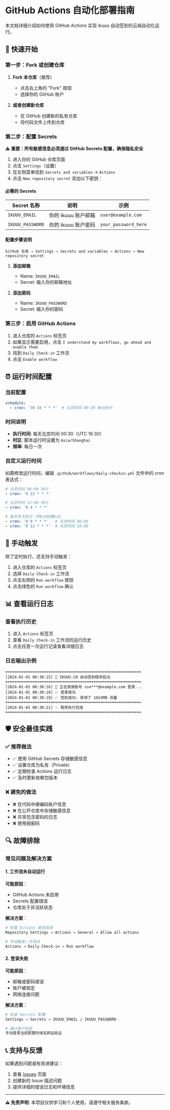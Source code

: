 # GitHub Actions 自动化部署指南

本文档详细介绍如何使用 GitHub Actions 实现 ikuuu 自动签到的云端自动化运行。

## 🚀 快速开始

### 第一步：Fork 或创建仓库

1. **Fork 本仓库**（推荐）
   - 点击右上角的 "Fork" 按钮
   - 选择你的 GitHub 账户

2. **或者创建新仓库**
   - 在 GitHub 创建新的私有仓库
   - 将代码文件上传到仓库

### 第二步：配置 Secrets

⚠️ **重要：所有敏感信息必须通过 GitHub Secrets 配置，确保隐私安全**

1. 进入你的 GitHub 仓库页面
2. 点击 `Settings`（设置）
3. 在左侧菜单找到 `Secrets and variables` → `Actions`
4. 点击 `New repository secret` 添加以下密钥：

#### 必需的 Secrets

| Secret 名称 | 说明 | 示例 |
|------------|------|------|
| `IKUUU_EMAIL` | 你的 ikuuu 账户邮箱 | `user@example.com` |
| `IKUUU_PASSWORD` | 你的 ikuuu 账户密码 | `your_password_here` |

#### 配置步骤说明

```
GitHub 仓库 → Settings → Secrets and variables → Actions → New repository secret
```

1. **添加邮箱**
   - Name: `IKUUU_EMAIL`
   - Secret: 输入你的邮箱地址

2. **添加密码**
   - Name: `IKUUU_PASSWORD`
   - Secret: 输入你的密码

### 第三步：启用 GitHub Actions

1. 进入仓库的 `Actions` 标签页
2. 如果显示需要启用，点击 `I understand my workflows, go ahead and enable them`
3. 找到 `Daily Check-in` 工作流
4. 点击 `Enable workflow`

## ⏰ 运行时间配置

### 当前配置

```yaml
schedule:
  - cron: '30 16 * * *'  # 北京时间 00:30 每日执行
```

### 时间说明

- **执行时间**: 每天北京时间 00:30（UTC 16:30）
- **时区**: 脚本运行时设置为 `Asia/Shanghai`
- **频率**: 每日一次

### 自定义运行时间

如需修改运行时间，编辑 `.github/workflows/daily-checkin.yml` 文件中的 cron 表达式：

```yaml
# 北京时间 06:00 执行
- cron: '0 22 * * *'

# 北京时间 12:00 执行  
- cron: '0 4 * * *'

# 每天多次执行（早8点和晚8点）
- cron: '0 0 * * *'   # 北京时间 08:00
- cron: '0 12 * * *'  # 北京时间 20:00
```

## 🎯 手动触发

除了定时执行，还支持手动触发：

1. 进入仓库的 `Actions` 标签页
2. 选择 `Daily Check-in` 工作流
3. 点击右侧的 `Run workflow` 按钮
4. 点击绿色的 `Run workflow` 确认

## 📊 查看运行日志

### 查看执行历史

1. 进入 `Actions` 标签页
2. 查看 `Daily Check-in` 工作流的运行历史
3. 点击任意一次运行记录查看详细日志

### 日志输出示例

```
============================================================
[2024-01-01 00:30:15] 🚀 IKUUU.CH 自动签到程序启动
============================================================
[2024-01-01 00:30:16] 🔑 正在使用账号 use***@example.com 登录...
[2024-01-01 00:30:18] ✅ 登录成功
[2024-01-01 00:30:19] ✅ 签到成功: 获得了 1024MB 流量
============================================================
[2024-01-01 00:30:21] ✨ 程序执行完成
============================================================
```

## 🛡️ 安全最佳实践

### ✅ 推荐做法

- ✅ 使用 GitHub Secrets 存储敏感信息
- ✅ 设置仓库为私有（Private）
- ✅ 定期检查 Actions 运行日志
- ✅ 及时更新依赖包版本

### ❌ 避免的做法

- ❌ 在代码中硬编码账户信息
- ❌ 在公开仓库中存储敏感信息
- ❌ 共享包含密码的日志
- ❌ 使用弱密码

## 🔍 故障排除

### 常见问题及解决方案

#### 1. 工作流未自动运行

**可能原因**：
- GitHub Actions 未启用
- Secrets 配置错误
- 仓库处于非活跃状态

**解决方案**：
```bash
# 检查 Actions 是否启用
Repository Settings → Actions → General → Allow all actions

# 手动触发一次测试
Actions → Daily Check-in → Run workflow
```

#### 2. 登录失败

**可能原因**：
- 邮箱或密码错误
- 账户被锁定
- 网络连接问题

**解决方案**：
```bash
# 检查 Secrets 配置
Settings → Secrets → IKUUU_EMAIL / IKUUU_PASSWORD

# 确认账户状态
手动登录当前配置的域名网站验证
```

## 📞 支持与反馈

如果遇到问题或有改进建议：

1. 查看 [Issues](../../issues) 页面
2. 创建新的 Issue 描述问题
3. 提供详细的错误日志和环境信息

---

**⚠️ 免责声明**: 本项目仅供学习和个人使用，请遵守相关服务条款。
